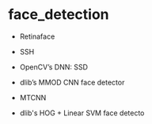 # face_detection

- Retinaface

- SSH

- OpenCV’s DNN: SSD

- dlib’s MMOD CNN face detector

- MTCNN

- dlib's HOG + Linear SVM face detecto
